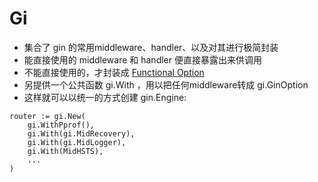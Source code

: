 # Gi

- 集合了 gin 的常用middleware、handler、以及对其进行极简封装
- 能直接使用的 middleware 和 handler 便直接暴露出来供调用
- 不能直接使用的，才封装成 [Functional Option](https://dave.cheney.net/2014/10/17/functional-options-for-friendly-apis)
- 另提供一个公共函数 gi.With ，用以把任何middleware转成 gi.GinOption
- 这样就可以以统一的方式创建 gin.Engine:

```
router := gi.New(
    gi.WithPprof(),
    gi.With(gi.MidRecovery),
    gi.With(gi.MidLogger),
    gi.With(MidHSTS),
    ...
)

```

